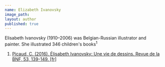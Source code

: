 ```yaml
---
name: Elizabeth Ivanovsky
image_path:
layout: author
published: true
---
```

Elisabeth Ivanovsky (1910–2006) was Belgian-Russian illustrator and painter. She illustrated 346 children's books<sup>1</sup>

<ol class="footnotes">
<li><a class="fn-link" href="https://www.cairn.info/revue-de-la-bibliotheque-nationale-de-france-2016-2-page-139.htm">Picaud, C. (2016). Élisabeth Ivanovsky: Une vie de dessins. Revue de la BNF, 53, 139-149. [fr]</a></li>
</ol>
